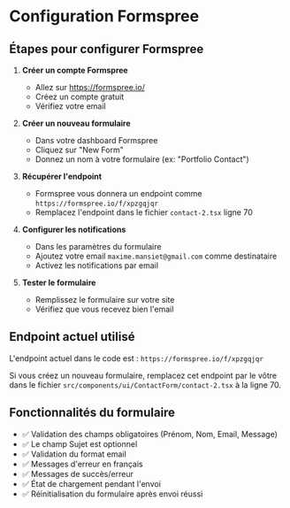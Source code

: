# Configuration Formspree

## Étapes pour configurer Formspree

1. **Créer un compte Formspree**
   - Allez sur https://formspree.io/
   - Créez un compte gratuit
   - Vérifiez votre email

2. **Créer un nouveau formulaire**
   - Dans votre dashboard Formspree
   - Cliquez sur "New Form"
   - Donnez un nom à votre formulaire (ex: "Portfolio Contact")

3. **Récupérer l'endpoint**
   - Formspree vous donnera un endpoint comme `https://formspree.io/f/xpzgqjqr`
   - Remplacez l'endpoint dans le fichier `contact-2.tsx` ligne 70

4. **Configurer les notifications**
   - Dans les paramètres du formulaire
   - Ajoutez votre email `maxime.mansiet@gmail.com` comme destinataire
   - Activez les notifications par email

5. **Tester le formulaire**
   - Remplissez le formulaire sur votre site
   - Vérifiez que vous recevez bien l'email

## Endpoint actuel utilisé
L'endpoint actuel dans le code est : `https://formspree.io/f/xpzgqjqr`

Si vous créez un nouveau formulaire, remplacez cet endpoint par le vôtre dans le fichier `src/components/ui/ContactForm/contact-2.tsx` à la ligne 70.

## Fonctionnalités du formulaire
- ✅ Validation des champs obligatoires (Prénom, Nom, Email, Message)
- ✅ Le champ Sujet est optionnel
- ✅ Validation du format email
- ✅ Messages d'erreur en français
- ✅ Messages de succès/erreur
- ✅ État de chargement pendant l'envoi
- ✅ Réinitialisation du formulaire après envoi réussi 